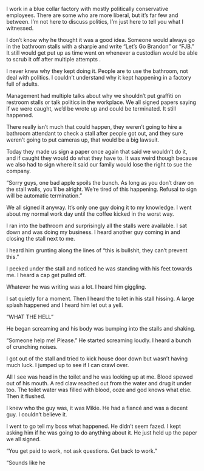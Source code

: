 I work in a blue collar factory with mostly  politically conservative employees. There are some who are more liberal, but it’s far few and between. I’m not here to discuss politics, I’m just here to tell you what I witnessed.

I don’t know why he thought it was a good idea. Someone would always go in the bathroom stalls with a sharpie and write “Let’s Go Brandon” or “FJB.” It still would get put up as time went on whenever a custodian would be able to scrub it off after multiple attempts .

I never knew why they kept doing it. People are to use the bathroom, not deal with politics. I couldn’t understand why it kept happening in a factory full of adults.

Management had multiple talks about why we shouldn’t put graffiti on restroom stalls or talk politics in the workplace. We all signed papers saying if we were caught, we’d be wrote up and could be terminated. It still happened.

There really isn’t much that could happen, they weren’t going to hire a bathroom attendant to check a stall after people got out, and they sure weren’t going to put cameras up, that would be a big lawsuit.

Today they made us sign a paper once again that said we wouldn’t do it, and if caught they would do what they have to. It was weird though because we also had to sign where it said our family would lose the right to sue the company.

“Sorry guys, one bad apple spoils the bunch. As long as you don’t draw on the stall walls, you’ll be alright. We’re tired of this happening. Refusal to sign will be automatic termination.”

We all signed it anyway. It’s only one guy doing it to my knowledge. I went about my normal work day until the coffee kicked in the worst way.

I ran into the bathroom and surprisingly all the stalls were available. I sat down and was doing my business. I heard another guy coming in and closing the stall next to me.

I heard him grunting along the lines of “this is bullshit, they can’t prevent this.” 

I peeked under the stall and noticed he was standing with his feet towards me. I heard a cap get pulled off. 

Whatever he was writing was a lot. I heard him giggling.

I sat quietly for a moment. Then I heard the toilet in his stall hissing. A large splash happened and I heard him let out a yell.

“WHAT THE HELL”

He began screaming and his body was bumping into the stalls and shaking. 

“Someone help me! Please.” He started screaming loudly. I heard a bunch of crunching noises.

I got out of the stall and tried to kick house door down but wasn’t having much luck. I jumped up to see if I can crawl over.

All I see was head in the toilet and he was looking up at me. Blood spewed out of his mouth. A red claw reached out from the water and drug it under too. The toilet water was filled with blood, ooze and god knows what else. Then it flushed. 

I knew who the guy was, it was Mikie. He had a fiancé and was a decent guy. I couldn’t believe it.

I went to go tell my boss what happened. He didn’t seem fazed. I kept asking him if he was going to do anything about it. He just held up the paper we all signed.

“You get paid to work, not ask questions. Get back to work.”

“Sounds like he